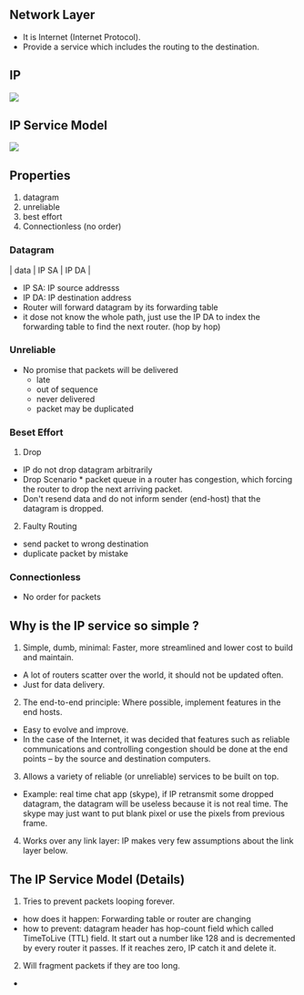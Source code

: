## Network Layer
* It is Internet (Internet Protocol).
* Provide a service which includes the routing to the destination.


## IP
<img src="./assets/the_internet_protocol">


## IP Service Model
<img src="./assets/ip_service_model">

## Properties
1. datagram
2. unreliable
3. best effort
4. Connectionless (no order)


### Datagram
| data | IP SA | IP DA |
* IP SA: IP source addresss
* IP DA: IP destination address
* Router will forward datagram by its forwarding table
 * it dose not know the whole path, just use the IP DA to index the forwarding table to find the next router. (hop by hop)

 ### Unreliable
 * No promise that packets will be delivered
   * late
   * out of sequence
   * never delivered
   * packet may be duplicated

### Beset Effort
 1. Drop
   * IP do not drop datagram arbitrarily
   * Drop Scenario
    * packet queue in a router has congestion, which forcing the router to drop the next arriving packet.
   * Don't resend data and do not inform sender (end-host) that the datagram is dropped.
 2. Faulty Routing
   * send packet to wrong destination
   * duplicate packet by mistake

### Connectionless
 * No order for packets

## Why is the IP service so simple ?
1. Simple, dumb, minimal: Faster, more streamlined and lower cost to build and maintain.
 * A lot of routers scatter over the world, it should not be updated often.
 * Just for data delivery.

2. The end-to-end principle: Where possible, implement features in the end hosts.
 * Easy to evolve and improve.
 * In the case of the Internet, it was decided that features such as reliable
communications and controlling congestion should be done at the end points – by the
source and destination computers.

3. Allows a variety of reliable (or unreliable) services to be built on top.
 * Example: real time chat app (skype), if IP retransmit some dropped datagram, the datagram will be useless because it is not real time. The skype may just want to put blank pixel or use the pixels from previous frame.

4. Works over any link layer: IP makes very few assumptions about the link layer below.


## The IP Service Model (Details)
1. Tries to prevent packets looping forever.
 * how does it happen: Forwarding table or router are changing
 * how to prevent: datagram header has hop-count field which called TimeToLive (TTL) field. It start out a number like 128 and is decremented by every router it passes. If it reaches zero, IP catch it and delete it.

2. Will fragment packets if they are too long.
 * 
